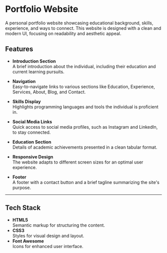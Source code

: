 # Portfolio Website

A personal portfolio website showcasing educational background, skills, experience, and ways to connect. This website is designed with a clean and modern UI, focusing on readability and aesthetic appeal.  

## Features

- **Introduction Section**  
  A brief introduction about the individual, including their education and current learning pursuits.

- **Navigation**  
  Easy-to-navigate links to various sections like Education, Experience, Services, About, Blog, and Contact.

- **Skills Display**  
  Highlights programming languages and tools the individual is proficient in.

- **Social Media Links**  
  Quick access to social media profiles, such as Instagram and LinkedIn, to stay connected.

- **Education Section**  
  Details of academic achievements presented in a clean tabular format.

- **Responsive Design**  
  The website adapts to different screen sizes for an optimal user experience.

- **Footer**  
  A footer with a contact button and a brief tagline summarizing the site's purpose.

---


## Tech Stack

- **HTML5**  
  Semantic markup for structuring the content.
- **CSS3**  
  Styles for visual design and layout. 
- **Font Awesome**  
  Icons for enhanced user interface.



